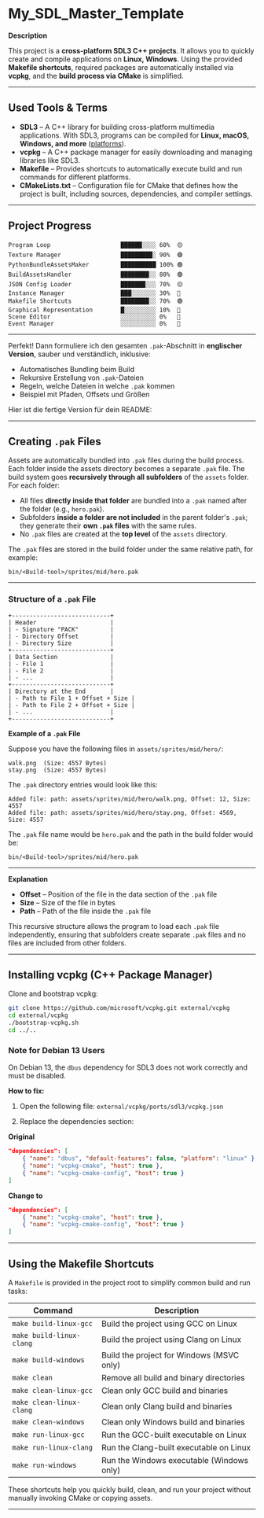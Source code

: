 # My\_SDL\_Master\_Template

**Description**

This project is a **cross-platform SDL3 C++ projects**. It allows you to quickly create and compile applications on **Linux, Windows**. Using the provided **Makefile shortcuts**, required packages are automatically installed via **vcpkg**, and the **build process via CMake** is simplified.

---

## Used Tools & Terms

* **SDL3** – A C++ library for building cross-platform multimedia applications. With SDL3, programs can be compiled for **Linux, macOS, Windows, and more** ([platforms](https://wiki.libsdl.org/SDL3/README-platforms)).
* **vcpkg** – A C++ package manager for easily downloading and managing libraries like SDL3.
* **Makefile** – Provides shortcuts to automatically execute build and run commands for different platforms.
* **CMakeLists.txt** – Configuration file for CMake that defines how the project is built, including sources, dependencies, and compiler settings.

---

## Project Progress

```
Program Loop                    ██████░░░░ 60%  🟡
Texture Manager                 █████████░ 90%  🟢
PythonBundleAssetsMaker         ██████████ 100% 🟢
BuildAssetsHandler              ████████░░ 80%  🟢
JSON Config Loader              ███████░░░ 70%  🟡
Instance Manager                ███░░░░░░░ 30%  🔴
Makefile Shortcuts              ████████░░ 70%  🟢
Graphical Representation        █░░░░░░░░░ 10%  🔴
Scene Editor                    ░░░░░░░░░░ 0%   🔴
Event Manager                   ░░░░░░░░░░ 0%   🔴
```

---

Perfekt! Dann formuliere ich den gesamten `.pak`-Abschnitt in **englischer Version**, sauber und verständlich, inklusive:

* Automatisches Bundling beim Build
* Rekursive Erstellung von `.pak`-Dateien
* Regeln, welche Dateien in welche `.pak` kommen
* Beispiel mit Pfaden, Offsets und Größen

Hier ist die fertige Version für dein README:

---

## Creating `.pak` Files

Assets are automatically bundled into `.pak` files during the build process. Each folder inside the assets directory becomes a separate `.pak` file. The build system goes **recursively through all subfolders** of the `assets` folder. For each folder:

* All files **directly inside that folder** are bundled into a `.pak` named after the folder (e.g., `hero.pak`).
* Subfolders **inside a folder are not included** in the parent folder's `.pak`; they generate their **own `.pak` files** with the same rules.
* No `.pak` files are created at the **top level** of the `assets` directory.

The `.pak` files are stored in the build folder under the same relative path, for example:

```
bin/<Build-tool>/sprites/mid/hero.pak
```

---

### Structure of a `.pak` File

```
+----------------------------+
| Header                     |
| - Signature "PACK"         |
| - Directory Offset         |
| - Directory Size           |
+----------------------------+
| Data Section               |
| - File 1                   |
| - File 2                   |
| - ...                      |
+----------------------------+
| Directory at the End       |
| - Path to File 1 + Offset + Size |
| - Path to File 2 + Offset + Size |
| - ...                      |
+----------------------------+
```

**Example of a `.pak` File**

Suppose you have the following files in `assets/sprites/mid/hero/`:

```
walk.png  (Size: 4557 Bytes)
stay.png  (Size: 4557 Bytes)
```

The `.pak` directory entries would look like this:

```
Added file: path: assets/sprites/mid/hero/walk.png, Offset: 12, Size: 4557
Added file: path: assets/sprites/mid/hero/stay.png, Offset: 4569, Size: 4557
```

The `.pak` file name would be `hero.pak` and the path in the build folder would be:

```
bin/<Build-tool>/sprites/mid/hero.pak
```

---

**Explanation**

* **Offset** – Position of the file in the data section of the `.pak` file
* **Size** – Size of the file in bytes
* **Path** – Path of the file inside the `.pak` file

This recursive structure allows the program to load each `.pak` file independently, ensuring that subfolders create separate `.pak` files and no files are included from other folders.

---

## Installing vcpkg (C++ Package Manager)

Clone and bootstrap vcpkg:

```bash
git clone https://github.com/microsoft/vcpkg.git external/vcpkg
cd external/vcpkg
./bootstrap-vcpkg.sh
cd ../..
```

### Note for Debian 13 Users

On Debian 13, the `dbus` dependency for SDL3 does not work correctly and must be disabled.

**How to fix:**

1. Open the following file:
   `external/vcpkg/ports/sdl3/vcpkg.json`

2. Replace the dependencies section:

**Original**

```json
"dependencies": [
    { "name": "dbus", "default-features": false, "platform": "linux" },
    { "name": "vcpkg-cmake", "host": true },
    { "name": "vcpkg-cmake-config", "host": true }
]
```

**Change to**

```json
"dependencies": [
    { "name": "vcpkg-cmake", "host": true },
    { "name": "vcpkg-cmake-config", "host": true }
]
```

---

## Using the Makefile Shortcuts

A `Makefile` is provided in the project root to simplify common build and run tasks:

| Command                  | Description                               |
| ------------------------ | ----------------------------------------- |
| `make build-linux-gcc`   | Build the project using GCC on Linux      |
| `make build-linux-clang` | Build the project using Clang on Linux    |
| `make build-windows`     | Build the project for Windows (MSVC only) |
| `make clean`             | Remove all build and binary directories   |
| `make clean-linux-gcc`   | Clean only GCC build and binaries         |
| `make clean-linux-clang` | Clean only Clang build and binaries       |
| `make clean-windows`     | Clean only Windows build and binaries     |
| `make run-linux-gcc`     | Run the GCC-built executable on Linux     |
| `make run-linux-clang`   | Run the Clang-built executable on Linux   |
| `make run-windows`       | Run the Windows executable (Windows only) |

These shortcuts help you quickly build, clean, and run your project without manually invoking CMake or copying assets.

---
